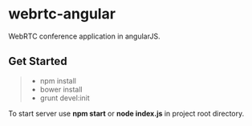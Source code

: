webrtc-angular
==============

WebRTC conference application in angularJS.

Get Started
-----------
> * npm install
> * bower install
> * grunt devel:init

To start server use **npm start** or **node index.js** in project root directory.
